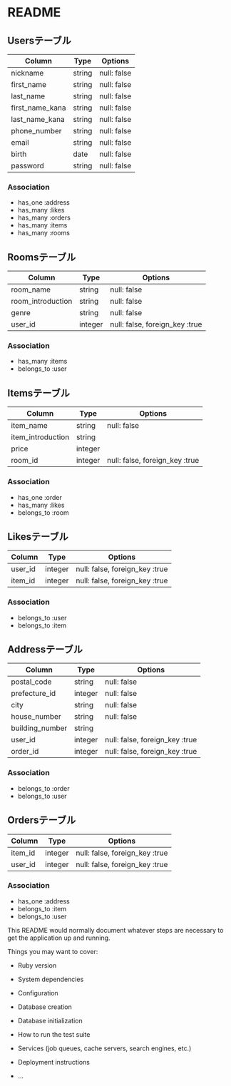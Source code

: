 # README

## Usersテーブル

| Column          | Type   | Options     |
| ----------      | ------ | ----------- |
| nickname        | string | null: false |
| first_name      | string | null: false |
| last_name       | string | null: false |
| first_name_kana | string | null: false |
| last_name_kana  | string | null: false |
| phone_number    | string | null: false |
| email           | string | null: false |
| birth           | date   | null: false |
| password        | string | null: false |

### Association
- has_one :address
- has_many :likes
- has_many :orders
- has_many :items
- has_many :rooms


## Roomsテーブル

| Column               | Type    | Options                        |
| -------------------- | ------  | ------------------------------ |
| room_name            | string  | null: false                    |
| room_introduction    | string  | null: false                    |
| genre                | string  | null: false                    |
| user_id              | integer | null: false, foreign_key :true |

### Association
- has_many :items
- belongs_to :user



## Itemsテーブル

| Column               | Type    | Options                        |
| -------------------- | ------  | ------------------------------ |
| item_name            | string  | null: false                    |
| item_introduction    | string  |                                |
| price                | integer |                                |
| room_id              | integer | null: false, foreign_key :true |

### Association
- has_one :order
- has_many :likes
- belongs_to :room


## Likesテーブル
| Column  | Type    | Options                        |
| ------- | ------  | ------------------------------ |
| user_id | integer | null: false, foreign_key :true |
| item_id | integer | null: false, foreign_key :true |

### Association
- belongs_to :user
- belongs_to :item


## Addressテーブル
| Column          | Type        | Options                    |
| --------------- | ------- | ------------------------------ |
| postal_code     | string  | null: false                    |
| prefecture_id   | integer | null: false                    |
| city            | string  | null: false                    |
| house_number    | string  | null: false                    |
| building_number | string  |                                |
| user_id         | integer | null: false, foreign_key :true |
| order_id        | integer | null: false, foreign_key :true |

### Association
- belongs_to :order
- belongs_to :user



## Ordersテーブル
| Column  | Type    | Options                        |
| ------- | ------- | ------------------------------ |
| item_id | integer | null: false, foreign_key :true |
| user_id | integer | null: false, foreign_key :true |

### Association
- has_one :address
- belongs_to :item
- belongs_to :user






























This README would normally document whatever steps are necessary to get the
application up and running.

Things you may want to cover:

* Ruby version

* System dependencies

* Configuration

* Database creation

* Database initialization

* How to run the test suite

* Services (job queues, cache servers, search engines, etc.)

* Deployment instructions

* ...
